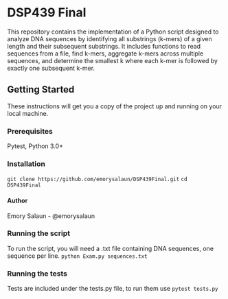 # DSP439 Final
This repository contains the implementation of a Python script designed to analyze DNA sequences by identifying all substrings (k-mers) of a given length and their subsequent substrings. It includes functions to read sequences from a file, find k-mers, aggregate k-mers across multiple sequences, and determine the smallest k where each k-mer is followed by exactly one subsequent k-mer.

## Getting Started
These instructions will get you a copy of the project up and running on your local machine.

### Prerequisites
Pytest, Python 3.0+

### Installation
`git clone https://github.com/emorysalaun/DSP439Final.git`
`cd DSP439Final`

#### Author
Emory Salaun - @emorysalaun

### Running the script
To run the script, you will need a .txt file containing DNA sequences, one sequence per line.
`python Exam.py sequences.txt`

### Running the tests
Tests are included under the tests.py file, to run them use `pytest tests.py`
